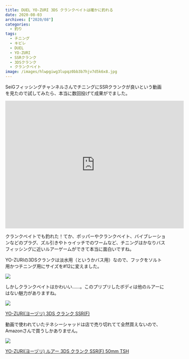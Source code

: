 ```yaml
---
title: DUEL YO-ZURI 3DS クランクベイトは確かに釣れる
date: 2020-08-03
archives: ["2020/08"]
categories:
  - 釣り
tags:
  - チニング
  - キビレ
  - DUEL
  - YO-ZURI
  - SSRクランク
  - 3DSクランク
  - クランクベイト
image: /images/hlwpgiwg3lupqz0bb3b7hjv7d5k6x8.jpg
---
```

SeiGフィッシングチャンネルさんでチニングにSSRクランクが良いという動画を見たので試してみたら、本当に数回投げて成果がでました。

<iframe width="560" height="400" src="https://www.youtube.com/embed/a35FaJAeVZ8" frameborder="0" allow="accelerometer; autoplay; encrypted-media; gyroscope; picture-in-picture" allowfullscreen></iframe>

クランクベイトでも釣れた！てか、ポッパーやクランクベイト、バイブレーションなどのプラグ、ズル引きやトゥイッチでのワームなど、チニングはかなりバスフィッシングに近いルアーゲームができて本当に面白いですね。

YO-ZURIの3DSクランクは淡水用（というかバス用）なので、フックをソルト用かつチニング用にサイズを#12に変えました。

![](/images/n6cu372aa0ouw0jmja2860yqard0ay.jpg)

しかしクランクベイトはかわいい……。このプリプリしたボディは他のルアーにはない魅力がありますね。

<div class="amazfy">
<a href="https://www.amazon.co.jp/dp/B00LMXBXTG?tag=t4traw-22">
<img src="https://ws-fe.amazon-adsystem.com/widgets/q?_encoding=UTF8&ASIN=B00LMXBXTG&Format=_SL250_&ID=AsinImage&MarketPlace=JP&ServiceVersion=20070822&WS=1&tag=t4traw-22&language=ja_JP">
<p>YO-ZURI(ヨーヅリ) 3DS クランク SSR(F)</p>
</a>
</div>

動画で使われていたテネシーシャッドは店で売り切れてて全然買えないので、Amazonさんで買うしかありません。

<div class="amazfy">
<a href="https://www.amazon.co.jp/dp/B00LMXC1QA?tag=t4traw-22">
<img src="https://ws-fe.amazon-adsystem.com/widgets/q?_encoding=UTF8&ASIN=B00LMXC1QA&Format=_SL250_&ID=AsinImage&MarketPlace=JP&ServiceVersion=20070822&WS=1&tag=t4traw-22&language=ja_JP">
<p>YO-ZURI(ヨーヅリ) ルアー 3DS クランク SSR(F) 50mm TSH</p>
</a>
</div>

